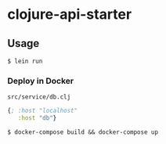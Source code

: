 # clojure-api-starter

## Usage

```
$ lein run
```

### Deploy in Docker

`src/service/db.clj`
```clj
{; :host "localhost"
   :host "db"}
```

```
$ docker-compose build && docker-compose up
```